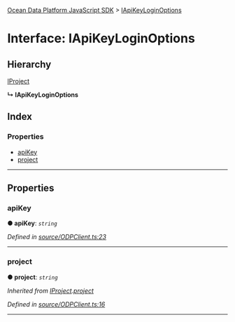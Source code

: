 [Ocean Data Platform JavaScript SDK](../README.md) > [IApiKeyLoginOptions](../interfaces/iapikeyloginoptions.md)

# Interface: IApiKeyLoginOptions

## Hierarchy

 [IProject](iproject.md)

**↳ IApiKeyLoginOptions**

## Index

### Properties

* [apiKey](iapikeyloginoptions.md#apikey)
* [project](iapikeyloginoptions.md#project)

---

## Properties

<a id="apikey"></a>

###  apiKey

**● apiKey**: *`string`*

*Defined in [source/ODPClient.ts:23](https://github.com/C4IROcean/ODP-sdk-js/blob/4709765/source/ODPClient.ts#L23)*

___
<a id="project"></a>

###  project

**● project**: *`string`*

*Inherited from [IProject](iproject.md).[project](iproject.md#project)*

*Defined in [source/ODPClient.ts:16](https://github.com/C4IROcean/ODP-sdk-js/blob/4709765/source/ODPClient.ts#L16)*

___

